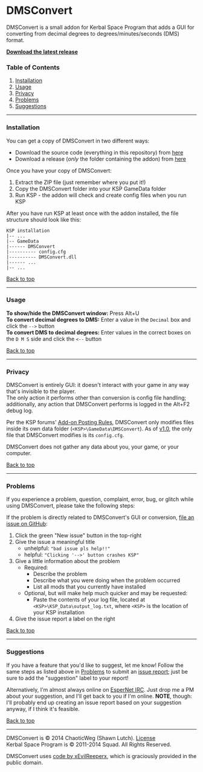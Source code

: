 <a id="#top"></a>
# DMSConvert

DMSConvert is a small addon for Kerbal Space Program that adds a GUI for
converting from decimal degrees to degrees/minutes/seconds (DMS) format.

**[Download the latest release][latest]**

### Table of Contents

1. [Installation](#installation)
2. [Usage](#usage)
3. [Privacy](#privacy)
4. [Problems](#problems)
5. [Suggestions](#suggestions)

---

### Installation

You can get a copy of DMSConvert in two different ways:

- Download the source code (everything in this repository) from [here][repo-dl]
- Download a release (*only* the folder containing the addon) from [here][releases]

Once you have your copy of DMSConvert:

1. Extract the ZIP file (just remember where you put it!)
2. Copy the DMSConvert folder into your KSP GameData folder
3. Run KSP - the addon will check and create config files when you run KSP

After you have run KSP at least once with the addon installed, the file
structure should look like this:

```
KSP installation 
|-- ...
|-- GameData
|------ DMSConvert
|---------- config.cfg
|---------- DMSConvert.dll
|------ ...
|-- ...
```

[Back to top][]

---

### Usage

**To show/hide the DMSConvert window:** Press Alt+U  
**To convert decimal degrees to DMS:** Enter a value in the `Decimal` box
and click the `-->` button  
**To convert DMS to decimal degrees:** Enter values in the correct boxes
on the `D M S` side and click the `<--` button

[Back to top][]

---

### Privacy

DMSConvert is entirely GUI: it doesn't interact with your game in any way
that's invisible to the player.  
The only action it performs other than conversion is config file handling;
additionally, any action that DMSConvert performs is logged in the Alt+F2
debug log.

Per the KSP forums' [Add-on Posting Rules][], DMSConvert only modifies files
inside its own data folder (`<KSP>\GameData\DMSConvert`). As of [v1.0][],
the only file that DMSConvert modifies is its `config.cfg`.

DMSConvert does not gather any data about you, your game, or your computer.

[Back to top][]

---

### Problems

If you experience a problem, question, complaint, error, bug, or glitch
while using DMSConvert, please take the following steps:

If the problem is directly related to DMSConvert's GUI or conversion,
[file an issue on GitHub][issues]:

1. Click the green "New issue" button in the top-right
2. Give the issue a meaningful title
	- unhelpful: `"bad issue pls help!!"`
	- helpful: `"Clicking '-->' button crashes KSP"`
3. Give a little information about the problem
	- Required:
		- Describe the problem
		- Describe what you were doing when the problem occurred
		- List all mods that you currently have installed
	- Optional, but will make help much quicker and may be requested:
		- Paste the contents of your log file, located at `<KSP>\KSP_Data\output_log.txt`,
		where `<KSP>` is the location of your KSP installation
4. Give the issue report a label on the right

[Back to top][]

---

### Suggestions

If you have a feature that you'd like to suggest, let me know! Follow the same
steps as listed above in [Problems](#problems) to submit an [issue report][issues];
just be sure to add the "suggestion" label to your report!

Alternatively, I'm almost always online on [EsperNet IRC][]. Just drop me a PM
about your suggestion, and I'll get back to you if I'm online. **NOTE**, though:
I'll probably end up creating an issue report based on your suggestion anyway,
if I think it's feasible.

[Back to top][]

---

DMSConvert is &copy; 2014 ChaoticWeg (Shawn Lutch). [License][]  
Kerbal Space Program is &copy; 2011-2014 Squad. All Rights Reserved.

DMSConvert uses [code by xEvilReeperx][KSPAddonImproved], which is
graciously provided in the public domain.
</div>


[latest]: https://github.com/ChaoticWeg/KSP-DMSConvert/releases/latest
[repo-dl]: https://github.com/ChaoticWeg/KSP-DMSConvert/archive/master.zip
[releases]: https://github.com/ChaoticWeg/KSP-DMSConvert/releases
[v1.0]: https://github.com/ChaoticWeg/KSP-DMSConvert/releases/tag/v1.0
[issues]: https://github.com/ChaoticWeg/KSP-DMSConvert/issues

[License]: https://raw.githubusercontent.com/ChaoticWeg/KSP-DMSConvert/master/license.md
[KSPAddonImproved]: https://github.com/ChaoticWeg/KSP-DMSConvert/blob/master/KSPAddonImproved.cs

[Back to top]: #top
[Add-on Posting Rules]: http://forum.kerbalspaceprogram.com/threads/87841-Add-on-Posting-Rules-July-24th-2014-going-into-effect-August-21st-2014%21
[EsperNet IRC]: http://webchat.esper.net/